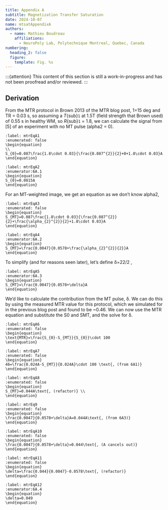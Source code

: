 ```yaml
---
title: Appendix A
subtitle: Magnetization Transfer Saturation
date: 2024-10-07
name: mtsatAppendixA
authors:
  - name: Mathieu Boudreau
    affiliations:
      - NeuroPoly Lab, Polytechnique Montreal, Quebec, Canada
numbering:
  heading_2: false
  figure:
    template: Fig. %s
---
```


:::{attention}
This content of this section is still a work-in-progress and has not been proofread and/or reviewed.
:::

## Derivation

From the MTR protocol in Brown 2013 of the MTR blog post, 1=15 deg and TR = 0.03 s, so assuming a _T_{sub}`1` at 1.5T (field strength that Brown used) of 0.55 s in healthy WM, so _R_{sub}`1` = 1.8, we can calculate the signal from [5] of an experiment with no MT pulse (alpha2 = 0).



```{math}
:label: mtrEqA1
:enumerated: false
\begin{equation}
\\
S_{0}=0.087\frac{1.8\cdot 0.03}{\frac{0.087^{2}}{2}+0+1.8\cdot 0.03}A
\end{equation}
```


```{math}
:label: mtrEqA2
:enumerator:6A.1
\begin{equation}
S_{0}=0.0815A
\end{equation}
```


For an MT-weighted image, we get an equation as we don’t know alpha2,

```{math}
:label: mtrEqA3
:enumerated: false
\begin{equation}
S_{MT}=0.087\frac{1.8\cdot 0.03}{\frac{0.087^{2}}{2}+\frac{\alpha_{2}^{2}}{2}+1.8\cdot 0.03}A
\end{equation}
```

```{math}
:label: mtrEqA4
:enumerator:6A.2
\begin{equation}
S_{MT}=\frac{0.0047}{0.0578+\frac{\alpha_{2}^{2}}{2}}A 
\end{equation}
```


To simplify (and for reasons seen later), let’s define  δ=22/2 ,



```{math}
:label: mtrEqA5
:enumerator:6A.3
\begin{equation}
S_{MT}=\frac{0.0047}{0.0578+\delta}A 
\end{equation}
```


We’d like to calculate the contribution from the MT pulse, δ. We can do this by using the measured MTR value for this protocol, which we simulated for in the previous blog post and found to be ~0.46. We can now use the MTR equation and substitute the S0 and SMT, and the solve for δ.

```{math}
:label: mtrEqA6
:enumerated: false
\begin{equation}
\text{MTR}=\frac{S_{0}-S_{MT}}{S_{0}}\cdot 100
\end{equation}
```

```{math}
:label: mtrEqA7
:enumerated: false
\begin{equation}
46=\frac{0.024A-S_{MT}}{0.024A}\cdot 100 \text{, (from 6A1)}
\end{equation}
```
```{math}
:label: mtrEqA8
:enumerated: false
\begin{equation}
S_{MT}=0.044A\text{, (refactor)} \\
\end{equation}
```
```{math}
:label: mtrEq9
:enumerated: false
\begin{equation}
\frac{0.0047}{0.0578+\delta}A=0.044A\text{, (from 6A3)}
\end{equation}
```
```{math}
:label: mtrEqA10
:enumerated: false
\begin{equation}
\frac{0.0047}{0.0578+\delta}=0.044\text{, (A cancels out)}
\end{equation}
```
```{math}
:label: mtrEqA11
:enumerated: false
\begin{equation}
\delta=\frac{0.044}{0.0047}-0.0578\text{, (refactor)}
\end{equation}
```
```{math}
:label: mtrEqA12
:enumerator:6A.4
\begin{equation}
\delta=0.049
\end{equation}
```
